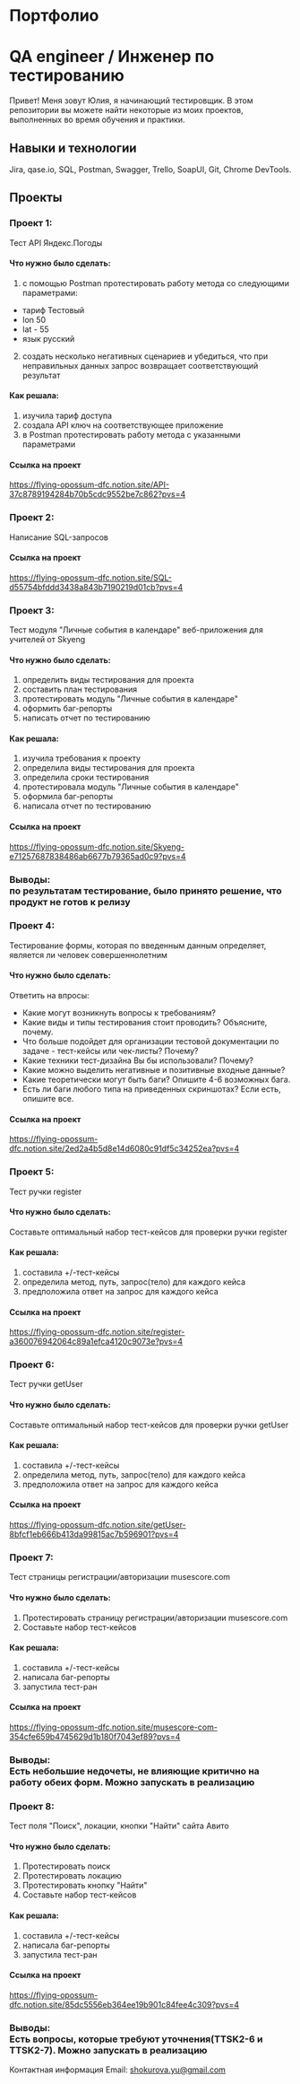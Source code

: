 # Портфолио
# QA engineer / Инженер по тестированию

Привет! Меня зовут Юлия, я начинающий тестировщик.
В этом репозитории вы можете найти некоторые из моих проектов, выполненных во время обучения и практики.

## Навыки и технологии<br>  
Jira, qase.io, SQL, Postman, Swagger, Trello, SoapUI, Git, Chrome DevTools.

## Проекты<br>   

### Проект 1: <br>
Тест API Яндекс.Погоды

#### Что нужно было сделать:<br>
1. с помощью Postman протестировать работу метода со следующими параметрами:
  - тариф Тестовый
  - lon 50
  - lat - 55
  - язык русский
2. создать несколько негативных сценариев и убедиться, что при неправильных данных запрос возвращает соответствующий результат
   
#### Как решала:<br> 
1. изучила тариф доступа
2. создала API ключ на соответствующее приложение
3. в Postman протестировать работу метода с указанными параметрами

#### Ссылка на проект<br>
https://flying-opossum-dfc.notion.site/API-37c8789194284b70b5cdc9552be7c862?pvs=4

### Проект 2: <br>
Написание SQL-запросов

#### Ссылка на проект<br>
https://flying-opossum-dfc.notion.site/SQL-d55754bfddd3438a843b7190219d01cb?pvs=4

### Проект 3: <br>
Тест модуля "Личные события в календаре" веб-приложения для учителей от Skyeng 

#### Что нужно было сделать:<br>
1. определить виды тестирования для проекта
2. составить план тестирования
3. протестировать модуль "Личные события в календаре"
4. оформить баг-репорты
5. написать отчет по тестированию
   
#### Как решала:<br> 
1. изучила требования к проекту
2. определила виды тестирования для проекта
3. определила сроки тестирования
4. протестировала модуль "Личные события в календаре"
4. оформила баг-репорты
5. написала отчет по тестированию 

#### Ссылка на проект<br>
https://flying-opossum-dfc.notion.site/Skyeng-e71257687838486ab6677b79365ad0c9?pvs=4
<br>
### Выводы:<br> по результатам тестирование, было принято решение, что продукт не готов к релизу

### Проект 4: <br>
Тестирование формы, которая по введенным данным определяет, является ли человек совершеннолетним 

#### Что нужно было сделать:<br>
Ответить на впросы:
   - Какие могут возникнуть вопросы к требованиям?
   - Какие виды и типы тестирования стоит проводить? Объясните, почему.
   - Что больше подойдет для организации тестовой документации по задаче - тест-кейсы или чек-листы? Почему?
   - Какие техники тест-дизайна Вы бы использовали? Почему?
   - Какие можно выделить негативные и позитивные входные данные?
   - Какие теоретически могут быть баги? Опишите 4-6 возможных бага.
   - Есть ли баги любого типа на приведенных скриншотах? Если есть, опишите все.
   
#### Ссылка на проект<br>
https://flying-opossum-dfc.notion.site/2ed2a4b5d8e14d6080c91df5c34252ea?pvs=4

### Проект 5: <br> 
Тест ручки register

#### Что нужно было сделать:<br>
Составьте оптимальный набор тест-кейсов для проверки ручки register
#### Как решала:<br> 
1. составила +/-тест-кейсы
2. определила метод, путь, запрос(тело) для каждого кейса
3. предположила ответ на запрос для каждого кейса
   
#### Ссылка на проект <br> 
https://flying-opossum-dfc.notion.site/register-a360076942064c89a1efca4120c9073e?pvs=4

### Проект 6: <br> 
Тест ручки getUser

#### Что нужно было сделать:<br>
Составьте оптимальный набор тест-кейсов для проверки ручки getUser
#### Как решала:<br> 
1. составила +/-тест-кейсы
2. определила метод, путь, запрос(тело) для каждого кейса
3. предположила ответ на запрос для каждого кейса
   
#### Ссылка на проект <br> 
https://flying-opossum-dfc.notion.site/getUser-8bfcf1eb666b413da99815ac7b596901?pvs=4

### Проект 7: <br> 
Тест страницы регистрации/авторизации musescore.com 

#### Что нужно было сделать:<br>
1. Протестировать страницу регистрации/авторизации musescore.com 
2. Составьте набор тест-кейсов
#### Как решала:<br> 
1. составила +/-тест-кейсы
2. написала баг-репорты
3. запустила тест-ран
   
#### Ссылка на проект <br> 
https://flying-opossum-dfc.notion.site/musescore-com-354cfe659b4745629d1b180f7043ef89?pvs=4
### Выводы:<br> Есть небольшие недочеты, не влияющие критично на работу обеих форм. Можно запускать в реализацию

### Проект 8: <br> 
Тест поля "Поиск", локации, кнопки "Найти" сайта Авито 
#### Что нужно было сделать:<br>
1. Протестировать поиск
2. Протестировать локацию
3. Протестировать кнопку "Найти"
4. Составьте набор тест-кейсов
#### Как решала:<br> 
1. составила +/-тест-кейсы
2. написала баг-репорты
3. запустила тест-ран
   
#### Ссылка на проект <br> 
https://flying-opossum-dfc.notion.site/85dc5556eb364ee19b901c84fee4c309?pvs=4
### Выводы:<br> Есть вопросы, которые требуют уточнения(TTSK2-6 и TTSK2-7). Можно запускать в реализацию


Контактная информация
Email: shokurova.yu@gmail.com

